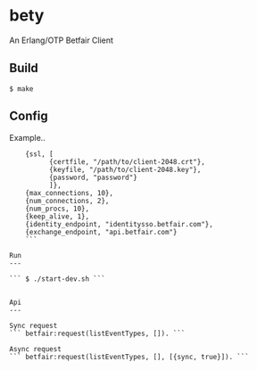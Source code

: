 bety
=====

An Erlang/OTP Betfair Client

Build
-----

``` $ make ```

Config
------

Example..

```
    {ssl, [
          {certfile, "/path/to/client-2048.crt"},
          {keyfile, "/path/to/client-2048.key"},
          {password, "password"}
          ]},
    {max_connections, 10},
    {num_connections, 2},
    {num_procs, 10},
    {keep_alive, 1},
    {identity_endpoint, "identitysso.betfair.com"},
    {exchange_endpoint, "api.betfair.com"}
    ```

Run
---

``` $ ./start-dev.sh ```


Api
---

Sync request
``` betfair:request(listEventTypes, []). ```

Async request
``` betfair:request(listEventTypes, [], [{sync, true}]). ```
